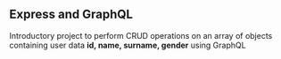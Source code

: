 ## Express and GraphQL

Introductory project to perform CRUD operations on an array of objects containing user data **id, name, surname, gender** using GraphQL

